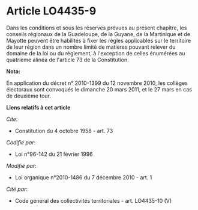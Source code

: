 # Article LO4435-9

Dans les conditions et sous les réserves prévues au présent chapitre, les conseils régionaux de la Guadeloupe, de la Guyane,
de la Martinique et de Mayotte peuvent être habilités à fixer les règles applicables sur le territoire de leur région dans un
nombre limité de matières pouvant relever du domaine de la loi ou du règlement, à l'exception de celles énumérées au
quatrième alinéa de l'article 73 de la Constitution.

**Nota:**

En application du décret n° 2010-1399 du 12 novembre 2010, les collèges électoraux sont convoqués le dimanche 20 mars 2011,
et le 27 mars en cas de deuxième tour.

**Liens relatifs à cet article**

_Cite_:

  - Constitution du 4 octobre 1958 - art. 73

_Codifié par_:

  - Loi n°96-142 du 21 février 1996

_Modifié par_:

  - Loi organique n°2010-1486 du 7 décembre 2010 - art. 1

_Cité par_:

  - Code général des collectivités territoriales - art. LO4435-10 (V)
